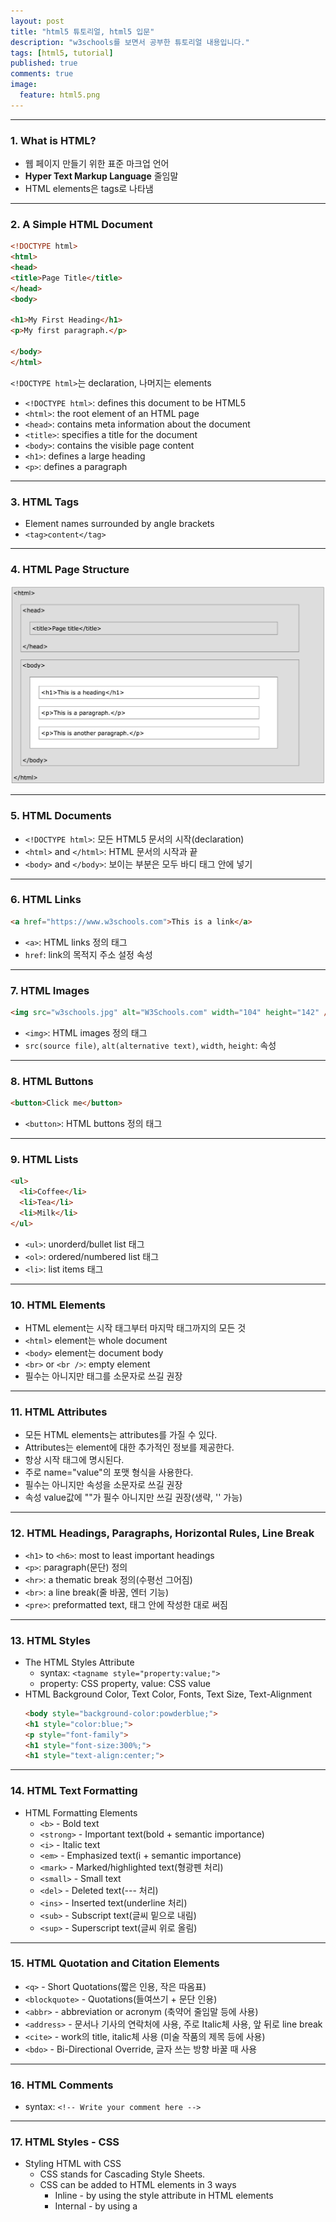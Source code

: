 ```yaml
---
layout: post
title: "html5 튜토리얼, html5 입문"
description: "w3schools를 보면서 공부한 튜토리얼 내용입니다."
tags: [html5, tutorial]
published: true
comments: true
image:
  feature: html5.png
---
```

---
### 1. What is HTML?
  - 웹 페이지 만들기 위한 표준 마크업 언어
  - **Hyper Text Markup Language** 줄임말
  - HTML elements은 tags로 나타냄

---

### 2. A Simple HTML Document

```html
<!DOCTYPE html>
<html>
<head>
<title>Page Title</title>
</head>
<body>

<h1>My First Heading</h1>
<p>My first paragraph.</p>

</body>
</html>
```
`<!DOCTYPE html>`는 declaration, 나머지는 elements
- `<!DOCTYPE html>`: defines this document to be HTML5
- `<html>`: the root element of an HTML page
- `<head>`: contains meta information about the document
- `<title>`: specifies a title for the document
- `<body>`: contains the visible page content
- `<h1>`: defines a large heading
- `<p>`: defines a paragraph

---
### 3. HTML Tags
  - Element names surrounded by angle brackets
  - `<tag>content</tag>`

---
### 4. HTML Page Structure
<img src="/images/html/html-structure.png" alt="" />

---
### 5. HTML Documents
  - `<!DOCTYPE html>`: 모든 HTML5 문서의 시작(declaration)
  - `<html>` and `</html>`: HTML 문서의 시작과 끝
  - `<body>` and `</body>`: 보이는 부분은 모두 바디 태그 안에 넣기

---
### 6. HTML Links
```html
<a href="https://www.w3schools.com">This is a link</a>
```
  - `<a>`: HTML links 정의 태그
  - `href`: link의 목적지 주소 설정 속성

---
### 7. HTML Images
```html
<img src="w3schools.jpg" alt="W3Schools.com" width="104" height="142" />
```
  - `<img>`: HTML images 정의 태그
  - `src(source file)`, `alt(alternative text)`, `width`, `height`: 속성

---
### 8. HTML Buttons
```html
<button>Click me</button>
```
  - `<button>`: HTML buttons 정의 태그

---
### 9. HTML Lists
```html
<ul>
  <li>Coffee</li>
  <li>Tea</li>
  <li>Milk</li>
</ul>
```
  - `<ul>`: unorderd/bullet list 태그
  - `<ol>`: ordered/numbered list 태그
  - `<li>`: list items 태그

---
### 10. HTML Elements
  - HTML element는 시작 태그부터 마지막 태그까지의 모든 것
  - `<html>` element는 whole document
  - `<body>` element는 document body
  - `<br>` or `<br />`: empty element
  - 필수는 아니지만 태그를 소문자로 쓰길 권장

---
### 11. HTML Attributes
  - 모든 HTML elements는 attributes를 가질 수 있다.
  - Attributes는 element에 대한 추가적인 정보를 제공한다.
  - 항상 시작 태그에 명시된다.
  - 주로 name="value"의 포맷 형식을 사용한다.
  - 필수는 아니지만 속성을 소문자로 쓰길 권장
  - 속성 value값에 ""가 필수 아니지만 쓰길 권장(생략, '' 가능)


---
### 12. HTML Headings, Paragraphs, Horizontal Rules, Line Break
  - `<h1>` to `<h6>`: most to least important headings
  - `<p>`: paragraph(문단) 정의
  - `<hr>`: a thematic break 정의(수평선 그어짐)
  - `<br>`: a line break(줄 바꿈, 엔터 기능)
  - `<pre>`: preformatted text, 태그 안에 작성한 대로 써짐

---
### 13. HTML Styles
  - The HTML Styles Attribute
    - syntax: `<tagname style="property:value;">`
    - property: CSS property, value: CSS value
  - HTML Background Color, Text Color, Fonts, Text Size, Text-Alignment
    ```html
    <body style="background-color:powderblue;">
    <h1 style="color:blue;">
    <p style="font-family">
    <h1 style="font-size:300%;">
    <h1 style="text-align:center;">
    ```

---
### 14. HTML Text Formatting
  - HTML Formatting Elements
    - `<b>` - Bold text
    - `<strong>` - Important text(bold + semantic importance)
    - `<i>` - Italic text
    - `<em>` - Emphasized text(i + semantic importance)
    - `<mark>` - Marked/highlighted text(형광펜 처리)
    - `<small>` - Small text
    - `<del>` - Deleted text(--- 처리)
    - `<ins>` - Inserted text(underline 처리)
    - `<sub>` - Subscript text(글씨 밑으로 내림)
    - `<sup>` - Superscript text(글씨 위로 올림)

---
### 15. HTML Quotation and Citation Elements
  - `<q>` - Short Quotations(짧은 인용, 작은 따옴표)
  - `<blockquote>` - Quotations(들여쓰기 + 문단 인용)
  - `<abbr>` - abbreviation or acronym (축약어 줄임말 등에 사용)
  - `<address>` - 문서나 기사의 연락처에 사용, 주로 Italic체 사용, 앞 뒤로 line break
  - `<cite>` - work의 title, italic체 사용 (미술 작품의 제목 등에 사용)
  - `<bdo>` - Bi-Directional Override, 글자 쓰는 방향 바꿀 때 사용

---
### 16. HTML Comments
  - syntax: `<!-- Write your comment here -->`

---
### 17. HTML Styles - CSS
  - Styling HTML with CSS
    - CSS stands for Cascading Style Sheets.
    - CSS can be added to HTML elements in 3 ways
      - Inline - by using the style attribute in HTML elements
      - Internal - by using a <style> element in the <head> section
      - External - by using an external CSS file
    - id속성은 #으로(bookmark시에도 사용), class속성은 .으로 구분

---
### 18. HTML Block and Inline Elements
  - Block Elements
    - new line으로 시작 + full width available
    - 대표적으로 div element(다른 엘리먼트 container, class, id, style과 주로 같이 사용)
    - `<address>` `<article>` `<aside>` `<blockquote>` `<canvas>` `<dd>` `<div>`
    - `<dl>` `<dt>` `<fieldset>` `<figcaption>` `<figure>` `<footer>` `<form>`
    - `<h1-h6>` `<header>` `<hr>` `<li>` `<main>` `<nav>` `<noscript>` `<ol>`
    - `<output>` `<p>` `<pre>` `<section>` `<table>` `<tfoot>` `<ul>` `<video>`
  - Inline Elements
    - new line으로 시작 X  + 필요한 만큼의 width
    - 대표적으로 span element(text container, class, id, style과 주로 같이 사용)
    - `<a>` `<abbr>` `<acronym>` `<b>` `<bdo>` `<big>` `<br>` `<button>` `<cite>`
    - `<code>` `<dfn>` `<em>` `<i>` `<img>` `<input>` `<kbd>` `<label>` `<map>`
    - `<object>` `<q>` `<samp>` `<script>` `<select>` `<small>` `<span>` `<strong>`
    - `<sub>` `<sup>` `<textarea>` `<time>` `<tt>` `<var>`

---
### 19. HTML Classes
  - One or more class names for an HTML element
  - Using the class Attribute in CSS
    - `<h2 class="city">`
    - style: `.city{ color: white; }`
  - Using the class Attribute in JavaScript
    - `<h2 class="city">`
    - script: `function{ var x = document.getElementByClassName("city"); }`

---
### 20. HTML Id
  - A unique id for an HTML element(HTML에서 id의 value 유일해야 함, 띄어쓰기 불가능)
  - Using the id Attribute in CSS
    - `<h1 id="myCity">`
    - style: `#myHeader{ color: black; }`
  - Using the id Attribute in JavaScript
    - `<h1 id="myCity">`
    - script: `function{ document.getElementById("myCity").innerHTML = "Hi"; }`
  - Bookmark with ID and Links
    - Create a bookmark: `<h2 id="C4">Chapter 4</h2>`
    - Add a link to the bookmark: `<a href="#C4">Jump to Chapter 4</a>`

---
### 21. HTML Iframes
  - An iframe: 웹 페이지 속에 웹페이지
  - syntax: `<iframe src="URL"></iframe>`

---
### 22. HTML JavaScript
  - JavaScript makes HTML pages more dynamic and interactive.
  - The HTML `<script>` Tag
    - client-side script (JavaScript)
    - contains scripting statements, or points to an external script file(src)
    - image manipulation, form validation, dynamic changes of content 등에 사용
    - HTML element 선택 위해 `document.getElementById()` 자주 사용
  - A Taste of JavaScript(자바스크립트 예시)
    - JavaScript can change HTML content
      - `document.getElementById("demo").innerHTML = "Hello JavaScript!";`
    - JavaScript can change HTML styles
      - `document.getElementById("demo").style.fontSize = "25px";`
      - `document.getElementById("demo").style.color = "red";`
      - `document.getElementById("demo").style.backgroundColor = "yellow";`
    - JavaScript can change HTML attributes
      - `document.getElementById("image").src = "picture.gif";`
  - The HTML `<noscript>` Tag
    - 브라우저에서 script 못 읽을 시에 대체 내용 제공

---
### 23. HTML File Paths
  - File Paths는 밑과 같은 외부파일 연결시에 사용
    - Web Pages
    - Images
    - Style sheets
    - JavaScript
  - Absolute File Paths
  - Relative File Paths

---
### 24. HTML Head
  - The HTML `<head>` Element
    - html과 body 태그 사이에 위치, metadata(data about data)의 container
    - metadata: data about the HTML document
    - 주로 document title, character set, styles, links, scripts 등을 정의
    - 주요 태그: `<title>` `<style>` `<meta>` `<link>` `<script>` `<base>`
  - The HTML `<title>` Element
    - title of the document 정의, 모든 html 문서에 필요
    - 브라우저 탭, 즐겨찾기, 검색엔진 결과 위해 필요
  - The HTML `<style>` Element
    - define style information for a single HTML page
  - The HTML `<link>` Element
    - used to link to external style sheets
  - The HTML `<meta>` Element
    - character set, page description, keywords, author 등을 명시
    - character set: `<meta charset="UTF-8">`
    - description of web page: `<meta name="description" content="Web tutorials">`
    - keywords for search engines: `<meta name="keywords" content="HTML, CSS">`
    - author of a page: `<meta name="author" content="John Doe">`
    - refresh document every 30s: `<meta http-equiv="refresh" content="30">`
  - Setting The Viewport
    - HTML5는 웹 디자이너가 `<meta>` 태그로 viewport 관리하게 해줌
    - viewport: user에게 웹 페이지가 보이는 부분, device(핸드폰 등)에 따라 달라짐
    - `<meta name="viewport" content="width=device-width, initial-scale=1.0">`
    - 모든 웹 페이지에 이 `<meta>` viewport element 넣어야 함
  - The HTML `<script>` Element
    - define client-side JavaScripts
  - The HTML `<base>` Element
    - base URL과 base target 지정(해당 웹페이지의 모든 relative URL에 대해)
    - `<base href="https://www.w3schools.com/images/" target="_blank">`
  - Omitting `<html>`, `<head>` and `<body>`?
    - HTML5 standard에서는 `<html>` `<body>` `<head>` tag 모두 생략 가능

---
### 25. HTML Layouts
  - HTML Layouts Elements
    - 웹사이트는 보통 컨텐츠를 다양한 컬럼안에서 보여줌(잡지나 신문 등)
    - HTML5는 new semantic element를 제공(웹페이지의 다른 파트 정의)
    <img src="/images/html/html-layout.gif" alt="" />  
    - `<header>` - Defines a header for a document or a section
    - `<nav>` - Defines a container for navigation links
    - `<section>` - Defines a section in a document
    - `<article>` - Defines an independent self-contained article
    - `<aside>` - Defines content aside from the content (like a sidebar)
    - `<footer>` - Defines a footer for a document or a section
    - `<details>` - Defines additional details
    - `<summary>` - Defines a heading for the `<details>` element
  - HTML Layout Techniques(multicolumm layout 만드는 4가지 방법)
    - HTML tables
      - `<table>` 태그는 layout tool을 위한게 아님. page layout으로 사용 비추천
    - CSS framework
      - layout 빠르게 만들기 위한 framework 사용 [W3.CSS](https://www.w3schools.com/w3css/default.asp) or [Bootstrap](https://www.w3schools.com/bootstrap/default.asp)
    - CSS float property
      - css float property 사용하여 웹 전체 레이아웃 만듦
      - 가장 흔한 사용법, 배우기 쉽지만 flexible하지 못함
    - CSS flexbox
      - 새로운 layout mode in CSS3
      - 다른 디바이스, 사이즈에 적용 가능, IE10과 이전 버전 작동 X

---
### 26. HTML Responsive Web Design
  - What is Responsive Web Design?
    - Using HTML and CSS to resize, hide, shrink, enlarge, or move the content
  - Setting The Viewport
    - 반응형 웹페이지를 위해서는 모든 웹 페이지에 아래의 코드 입력 해야함
    - `<meta name="viewport" content="width=device-width, initial-scale=1.0">`
  - Responsive Images
    - If the CSS width property is set to 100%, 반응형 이미지로 화면 내 가능한 사이즈만큼 커짐
    - If the max-width property is set to 100%, 원래 사이즈까지만 커짐
    - picture->source->media 조정시에 width에 따라 사진 바꾸기 가능
  - Responsive Text Size
    - viewport width로 text size 조정 가능
    - Viewport: browser window size, 1vw = 1% of viewport width.
    - `<h1 style="font-size:10vw">Hello World</h1>`
  - Media Queries
    - browser size마다 다른 style로 정의 가능

    ```html
    <style>
    .left, .right {
      float: left;
      width: 20%; /* The width is 20%, by default */
    }

    .main {
      float: left;
      width: 60%; /* The width is 60%, by default */
    }

    /* Use a media query to add a breakpoint at 800px: */
    @media screen and (max-width: 800px) {
      .left, .main, .right {
        width: 100%; /* Width is 100%, when the viewport is 800px or smaller */
      }
    }
    </style>
    ```
  - Responsive Web Design - Frameworks
    - free & easy to use
    - Using W3.CSS
    - Bootstrap

---
### 27. HTML Computer Code Elements (monospace font)
  - HTML `<kbd>` For Keyboard Input
    - `<kbd>`: user input 나타냄, keyboard input or voice commands
  - HTML `<samp>` For Program Output
    - `<samp>`: program 이나 computing system output 나타냄
  - HTML `<code>` For Computer Code
    - `<code>`: fragment of computer code 나타냄, 줄내림 안됨
    - `<pre><code>`: 로 쓰면 줄내림 가능
  - HTML `<var>` For Variables
    - `<var>`: variable 나타냄, 수학 표현, 변수 등
    - `Einstein wrote: <var>E</var> = <var>mc</var><sup>2</sup>.`

---
### 28. HTML Entities
  - Reserved characters in HTML character entities로 사용되야 함.
  - keyboard에 없는 character도 entities로 대체 가능.
  - Useful HTML Character Entities
  <img src="/images/html/html-character-entities.png" alt="" />

---
### 29. HTML Uniform Resource Locators
  - URL - Uniform Resource Locator - web address
  - composed of words(w3schools.com) 또는 IP address(192.68.20.50)로 표기
  - ex) `scheme://prefix.domain:port/path/filename`
  - scheme - defines the type of Internet service (most common is http or https)
  - prefix - defines a domain prefix (default for http is www)
  - domain - defines the Internet domain name (like w3schools.com)
  - port - defines the port number at the host (default for http is 80)
  - path - defines a path at the server (If omitted: the root directory of the site)
  - filename - defines the name of a document or resource

---
### 30. HTML and XHTML
  - What is XHTML?
    - HTML written as XML
    - stands for EXtensible HyperText Markup Language
    - almost identical to HTML
    - stricter than HTML
    - HTML defined as an XML application
    - supported by all major browsers
  - Why XHTML?
    - HTML이 문법 맞지 않게 쓰여질 때 많은데 그래도 돌아감
    - XML is a markup language where documents must be marked up correctly.
    - If you want to study XML, please read our [XML tutorial](https://www.w3schools.com/xml/default.asp).
    - By combining the strengths of HTML and XML, XHTML was developed.
    - XHTML is HTML redesigned as XML.
  - The Most Important Differences from HTML
    - Document Structure
      - XHTML DOCTYPE is mandatory
      - The xmlns attribute in `<html>` is mandatory
      - `<html>` `<head>` `<title>` `<body>` are mandatory
    - XHTML Elements
      - XHTML elements must be properly nested
      - XHTML elements must always be closed
      - XHTML elements must be in lowercase
      - XHTML documents must have one root element
    - XHTML Attributes
      - Attribute names must be in lower case
      - Attribute values must be quoted
      - Attribute minimization is forbidden

---
### 참조
  - [w3schools.com](https://www.w3schools.com/html/default.asp)
